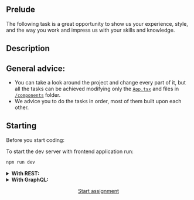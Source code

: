 ## Prelude

The following task is a great opportunity to show us your experience, style, and the way you work and impress us with your skills and knowledge.

## Description

## General advice:

- You can take a look around the project and change every part of it, but all the tasks can be achieved modifying only the [`App.tsx`](./src/App.tsx) and files in [`/components`](./src/components/) folder.
- We advice you to do the tasks in order, most of them built upon each other.

## Starting 
Before you start coding:

To start the dev server with frontend application run:
```cmd
npm run dev
```

<details>
<summary><strong>With REST:</strong></summary>
<p></p>
<p>Start the REST server with command:</p>


```cmd
npm run serve:rest
```
</details>

<details>
<summary><strong>With GraphQL:</strong></summary>
<p></p>
<p>Start the GraphQL server with command:</p>


```cmd
npm run serve:graphql
```
</details>

<p align="center"><a href="./TASK.MD">Start assignment</a></p>
